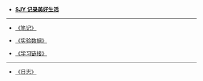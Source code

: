 <!-- docs/_sidebar.md -->
<link rel="stylesheet" href="//cdn.jsdelivr.net/npm/docsify/themes/dark.css">

*  **[SJY 记录美好生活](/)**

---  


* [《笔记》](/notes/)  

* [《实验数据》](/experiment/)  

* [《学习链接》](/interlinkage.md)



---

* [《日志》](/diary/)